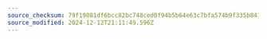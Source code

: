 ```yaml
---
source_checksum: 79f19081df6bcc82bc748ced0f94b5b64e63c7bfa574b9f335b841cb9c1ba767
source_modified: 2024-12-12T21:11:49.596Z
---
```


